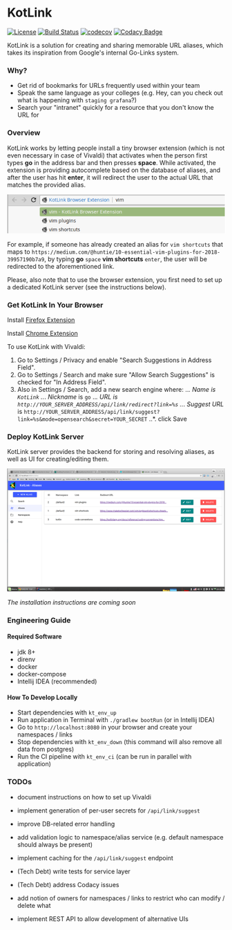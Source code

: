 # KotLink
[![License](https://img.shields.io/badge/License-Apache%202.0-blue.svg)](https://opensource.org/licenses/Apache-2.0)
[![Build Status](https://travis-ci.org/ilya40umov/KotLink.png?branch=master)](https://travis-ci.org/ilya40umov/KotLink)
[![codecov](https://codecov.io/gh/ilya40umov/KotLink/branch/master/graph/badge.svg)](https://codecov.io/gh/ilya40umov/KotLink)
[![Codacy Badge](https://api.codacy.com/project/badge/Grade/1a55315857b44bb78aab3a87da4f61ec)](https://www.codacy.com/app/ilya40umov/KotLink?utm_source=github.com&amp;utm_medium=referral&amp;utm_content=ilya40umov/KotLink&amp;utm_campaign=Badge_Grade)

KotLink is a solution for creating and sharing memorable URL aliases, 
which takes its inspiration from Google's internal Go-Links system.

### Why?

* Get rid of bookmarks for URLs frequently used within your team
* Speak the same language as your colleges (e.g. Hey, can you check out what is happening with `staging grafana`?)
* Search your "intranet" quickly for a resource that you don't know the URL for

### Overview

KotLink works by letting people install a tiny browser extension 
(which is not even necessary in case of Vivaldi)
that activates when the person first types **go** in the address bar and then presses **space**. 
While activated, the extension is providing autocomplete based on the database of aliases,
and after the user has hit **enter**, it will redirect the user to the actual URL that matches the provided alias.

![Suggestions In Address Bar](https://raw.githubusercontent.com/ilya40umov/KotLink/master/images/suggest.png)

For example, if someone has already created an alias for `vim shortcuts` 
that maps to `https://medium.com/@huntie/10-essential-vim-plugins-for-2018-39957190b7a9`,
by typing **go** `space` **vim shortcuts** `enter`, the user will be redirected to the aforementioned link.

Please, also note that to use the browser extension, you first need to set up a dedicated KotLink server
(see the instructions below).

### Get KotLink In Your Browser

Install [Firefox Extension](https://addons.mozilla.org/en-US/firefox/addon/kotlink-browser-extension)

Install [Chrome Extension](https://chrome.google.com/webstore/detail/kotlink-browser-extension/cdkflkfieefihicjaidafmggjdnkakod)

To use KotLink with Vivaldi:
1. Go to Settings / Privacy and enable "Search Suggestions in Address Field".
1. Go to Settings / Search and make sure "Allow Search Suggestions" is checked for "In Address Field".
1. Also in Settings / Search, add a new search engine where:
..*. *Name* is `KotLink` 
..*. *Nickname* is `go`
..*. *URL* is `http://YOUR_SERVER_ADDRESS/api/link/redirect?link=%s`
..*. *Suggest URL* is `http://YOUR_SERVER_ADDRESS/api/link/suggest?link=%s&mode=opensearch&secret=YOUR_SECRET`
..*. click Save

### Deploy KotLink Server

KotLink server provides the backend for storing and resolving aliases, 
as well as UI for creating/editing them.

![List Aliases in UI](https://raw.githubusercontent.com/ilya40umov/KotLink/master/images/list-aliases.png)

*The installation instructions are coming soon*

### Engineering Guide

#### Required Software
* jdk 8+
* direnv
* docker
* docker-compose
* Intellij IDEA (recommended)

#### How To Develop Locally
* Start dependencies with `kt_env_up`
* Run application in Terminal with `./gradlew bootRun` (or in Intellij IDEA)
* Go to `http://localhost:8080` in your browser and create your namespaces / links
* Stop dependencies with `kt_env_down` (this command will also remove all data from postgres)
* Run the CI pipeline with `kt_env_ci` (can be run in parallel with application)

### TODOs
* document instructions on how to set up Vivaldi
* implement generation of per-user secrets for `/api/link/suggest`
* improve DB-related error handling
* add validation logic to namespace/alias service (e.g. default namespace should always be present)
* implement caching for the `/api/link/suggest` endpoint

* (Tech Debt) write tests for service layer
* (Tech Debt) address Codacy issues

* add notion of owners for namespaces / links to restrict who can modify / delete what
* implement REST API to allow development of alternative UIs